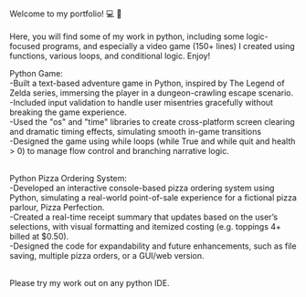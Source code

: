 Welcome to my portfolio! 💻 🎉 <br /><br />
Here, you will find some of my work in python, including some logic-focused programs, and especially a video game (150+ lines) I created using functions, various loops, and conditional logic. 
Enjoy!

Python Game:<br />
-Built a text-based adventure game in Python, inspired by The Legend of Zelda series, immersing the player in a dungeon-crawling escape scenario. <br />
-Included input validation to handle user misentries gracefully without breaking the game experience. <br />
-Used the "os" and "time" libraries to create cross-platform screen clearing and dramatic timing effects, simulating smooth in-game transitions <br />
-Designed the game using while loops (while True and while quit and health > 0) to manage flow control and branching narrative logic. <br /><br />

Python Pizza Ordering System:<br />
-Developed an interactive console-based pizza ordering system using Python, simulating a real-world point-of-sale experience for a fictional pizza parlour, Pizza Perfection.<br />
-Created a real-time receipt summary that updates based on the user’s selections, with visual formatting and itemized costing (e.g. toppings 4+ billed at $0.50). <br />
-Designed the code for expandability and future enhancements, such as file saving, multiple pizza orders, or a GUI/web version.<br /><br />


Please try my work out on any python IDE.
